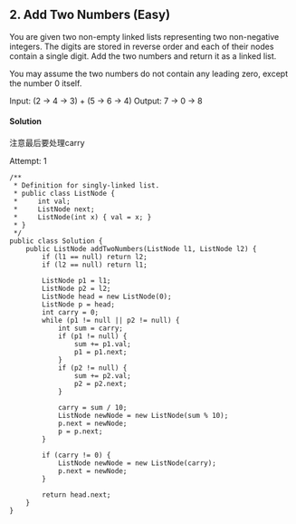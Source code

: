 ## 2. Add Two Numbers (Easy)
You are given two non-empty linked lists representing two non-negative integers. The digits are stored in reverse order and each of their nodes contain a single digit. Add the two numbers and return it as a linked list.

You may assume the two numbers do not contain any leading zero, except the number 0 itself.

Input: (2 -> 4 -> 3) + (5 -> 6 -> 4)
Output: 7 -> 0 -> 8

#### Solution
注意最后要处理carry

Attempt: 1
~~~
/**
 * Definition for singly-linked list.
 * public class ListNode {
 *     int val;
 *     ListNode next;
 *     ListNode(int x) { val = x; }
 * }
 */
public class Solution {
    public ListNode addTwoNumbers(ListNode l1, ListNode l2) {
        if (l1 == null) return l2;
        if (l2 == null) return l1;

        ListNode p1 = l1;
        ListNode p2 = l2;
        ListNode head = new ListNode(0);
        ListNode p = head;
        int carry = 0;
        while (p1 != null || p2 != null) {
            int sum = carry;
            if (p1 != null) {
                sum += p1.val;
                p1 = p1.next;
            }
            if (p2 != null) {
                sum += p2.val;
                p2 = p2.next;
            }

            carry = sum / 10;
            ListNode newNode = new ListNode(sum % 10);
            p.next = newNode;
            p = p.next;
        }

        if (carry != 0) {
            ListNode newNode = new ListNode(carry);
            p.next = newNode;
        }

        return head.next;
    }
}
~~~

